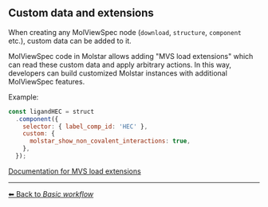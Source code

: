 ## Custom data and extensions

When creating any MolViewSpec node (`download`, `structure`, `component` etc.), custom data can be added to it.

MolViewSpec code in Molstar allows adding "MVS load extensions" which can read these custom data and apply arbitrary actions. In this way, developers can build customized Molstar instances with additional MolViewSpec features.

Example:

```js
const ligandHEC = struct
  .component({
    selector: { label_comp_id: 'HEC' },
    custom: {
      molstar_show_non_covalent_interactions: true,
    },
  });
```

[Documentation for MVS load extensions](https://molstar.org/mol-view-spec-docs/mvs-molstar-extension/load-extensions/)

---

[&#x2B05; Back to *Basic workflow*](#intro)
